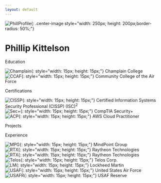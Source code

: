 ```yaml
---
layout: default
---
```


![PhillProfile](./assets/images/PhillProfile.jpg){: .center-image style="width: 250px; height: 200px;border-radius: 50%;"}

# Phillip Kittelson

<i class="fa fa-graduation-cap" aria-hidden="true" style="color:#191970"></i> Education

![Champlain](./assets/images/resume/champlain.png){: style="width: 15px; height: 15px;"} Champlain College<br>
![CCAF](./assets/images/resume/ccaf.png){: style="width: 15px; height: 15px;"} Community College of the Air Force<br>

<i class="fa fa-certificate" aria-hidden="true" style="color:#191970"></i> Certifications

![CISSP](./assets/images/resume/cissp.png){: style="width: 15px; height: 15px;"} Certified Information Systems Security Professional (CISSP) (ISC)<sup>2</sup><br>
![Sec+](./assets/images/resume/sec.png){: style="width: 15px; height: 15px;"} CompTIA Security+<br>
![ACP](./assets/images/resume/ACP.png){: style="width: 15px; height: 15px;"} AWS Cloud Practitioner<br>

<i class="fa fa-terminal" style="color:#191970" aria-hidden="true"></i> Projects

<i class="fa fa-briefcase" aria-hidden="true" style="color:#191970"></i> Experience

![MPG](./assets/images/resume/mpg.jpg){: style="width: 15px; height: 15px;"} MindPoint Group<br>
![RTX](./assets/images/resume/rtx.jpg){: style="width: 15px; height: 15px;"} Raytheon Technologies<br>
![RTX](./assets/images/resume/rtx.jpg){: style="width: 15px; height: 15px;"} Raytheon Technologies<br>
![Telos](./assets/images/resume/telos.png){: style="width: 15px; height: 15px;"} Telos Corp.<br>
![LM](./assets/images/resume/lm.png){: style="width: 15px; height: 15px;"} Lockheed Martin<br>
![USAF](./assets/images/resume/usaf.png){: style="width: 15px; height: 15px;"} United States Air Force<br>
![USAFR](./assets/images/resume/usafr.jpg){: style="width: 15px; height: 15px;"} USAF Reserve<br>